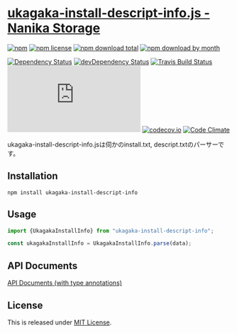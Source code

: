[ukagaka-install-descript-info.js - Nanika Storage](https://github.com/Ikagaka/ukagaka-install-descript-info.js)
==========================

[![npm](https://img.shields.io/npm/v/ukagaka-install-descript-info.svg)](https://www.npmjs.com/package/ukagaka-install-descript-info)
[![npm license](https://img.shields.io/npm/l/ukagaka-install-descript-info.svg)](https://www.npmjs.com/package/ukagaka-install-descript-info)
[![npm download total](https://img.shields.io/npm/dt/ukagaka-install-descript-info.svg)](https://www.npmjs.com/package/ukagaka-install-descript-info)
[![npm download by month](https://img.shields.io/npm/dm/ukagaka-install-descript-info.svg)](https://www.npmjs.com/package/ukagaka-install-descript-info)

[![Dependency Status](https://david-dm.org/Ikagaka/ukagaka-install-descript-info.js.svg)](https://david-dm.org/Ikagaka/ukagaka-install-descript-info.js)
[![devDependency Status](https://david-dm.org/Ikagaka/ukagaka-install-descript-info.js/dev-status.svg)](https://david-dm.org/Ikagaka/ukagaka-install-descript-info.js#info=devDependencies)
[![Travis Build Status](https://travis-ci.org/Ikagaka/ukagaka-install-descript-info.js.svg)](https://travis-ci.org/Ikagaka/ukagaka-install-descript-info.js)
[![AppVeyor Build Status](https://ci.appveyor.com/api/projects/status/github/Ikagaka/ukagaka-install-descript-info.js?svg=true)](https://ci.appveyor.com/project/Narazaka/ukagaka-install-descript-info-js)
[![codecov.io](https://codecov.io/github/Ikagaka/ukagaka-install-descript-info.js/coverage.svg?branch=master)](https://codecov.io/github/Ikagaka/ukagaka-install-descript-info.js?branch=master)
[![Code Climate](https://codeclimate.com/github/Ikagaka/ukagaka-install-descript-info.js/badges/gpa.svg)](https://codeclimate.com/github/Ikagaka/ukagaka-install-descript-info.js)

ukagaka-install-descript-info.jsは伺かのinstall.txt, descript.txtのパーサーです。

Installation
--------------------------

```
npm install ukagaka-install-descript-info
```

Usage
--------------------------

```javascript
import {UkagakaInstallInfo} from "ukagaka-install-descript-info";

const ukagakaInstallInfo = UkagakaInstallInfo.parse(data);
```

API Documents
--------------------------

[API Documents (with type annotations)](https://ikagaka.github.io/ukagaka-install-descript-info.js/index.html)

License
--------------------------

This is released under [MIT License](http://narazaka.net/license/MIT?2016).
